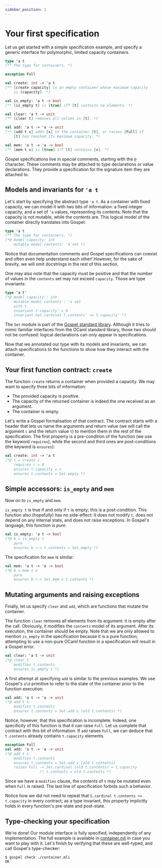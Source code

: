 ```yaml
---
sidebar_position: 2
---
```


# Your first specification

Let us get started with a simple specification example, and specify a generic
interface for polymorphic, limited capacity containers.

<!-- set as invalidSyntax because it is repeated verbatim piece by piece in the
     rest of the document -->
```ocaml invalidSyntax
type 'a t
(** The type for containers. *)

exception Full

val create: int -> 'a t
(** [create capacity] is an empty container whose maximum capacity
    is [capacity]. *)

val is_empty: 'a t -> bool
(** [is_empty t] is [true] iff [t] contains no elements. *)

val clear: 'a t -> unit
(** [clear t] removes all values in [t]. *)

val add: 'a t -> 'a -> unit
(** [add t x] adds [x] to the container [t], or raises [Full] if
    [t] has reached its maximum capacity. *)

val mem: 'a t -> 'a -> bool
(** [mem t x] is [true] iff [t] contains [x]. *)
```

Gospel specifications live in special comments, starting with the `@` character.
These comments may be attached to type declarations or value declarations. They
provide a specification for the signature item they are attached to.

## Models and invariants for `'a t`

Let's start by specifying the abstract type `'a t`. As a container with fixed
capacity, we can model it with two bits of information: a fixed integer
capacity, and a set of `'a` values, representing its contents. Note that the
capacity is not mutable, while the contents are. This logical model of
the container directly translates into Gospel:

```ocaml
type 'a t
(** The type for containers. *)
(*@ model capacity: int
    mutable model contents: 'a set *)
```

Notice that documentation comments and Gospel specifications can coexist and
often even help understand each other! However, for the sake of brevity, we will
omit docstrings in the rest of this section.

One may also note that the capacity must be positive and that the number of values
in the `contents` set may not exceed `capacity`. Those are type invariants:

```ocaml
type 'a t'
(*@ model capacity': int
    mutable model contents': 'a set
    with t
    invariant t.capacity' > 0
    invariant Set.cardinal t.contents' <= t.capacity' *)
```

The `Set` module is part of the [Gospel standard library](../stdlib). Although it
tries to mimic familiar interfaces from the OCaml standard library, those two
should not be confused: logical declarations can only appear in specifications.

Now that we annotated our type with its models and invariants, we can attach
specifications to the functions to show how they interact with the container.

## Your first function contract: `create`

The function `create` returns a container when provided a capacity. We may want
to specify three bits of information:

- The provided capacity is positive.
- The capacity of the returned container is indeed the one received as an
  argument.
- The container is empty.

Let's write a Gospel formalisation of that contract. The contract starts with a
header that lets us name the arguments and return value (we will call the
argument `c` and the return value `t`) to mention them in the rest of the
specification. The first property is a pre-condition of the function (we use the
keyword `requires`), while the second and third ones are post-conditions (the
keyword is `ensures`):

```ocaml
val create: int -> 'a t
(*@ t = create c
    requires c > 0
    ensures t.capacity = c
    ensures t.contents = Set.empty *)
```

## Simple accessors: `is_empty` and `mem`

Now on to `is_empty` and `mem`.

`is_empty t` is true if and only if `t` is empty; this is a post-condition. This
function also (hopefully) has no side-effect: it does not modify `t`, does not
depend on any internal state, and does not raise exceptions. In Gospel's
language, this function is *pure*.

```ocaml
val is_empty: 'a t -> bool
(*@ b = is_empty t
    pure
    ensures b <-> t.contents = Set.empty *)
```

The specification for `mem` is similar:

```ocaml
val mem: 'a t -> 'a -> bool
(*@ b = mem t x
    pure
    ensures b <-> Set.mem x t.contents *)
```

## Mutating arguments and raising exceptions

Finally, let us specify `clear` and `add`, which are functions that mutate the
container.

The function `clear` removes all elements from its argument: it is empty after the
call. Obviously, it modifies the `contents` model of its argument. After its
execution, the container should be empty. Note that we are only allowed to
mention `is_empty` in the specification because it is a pure function;
attempting to use a non-pure OCaml function in a specification will result in a
Gospel error.

```ocaml
val clear: 'a t -> unit
(*@ clear t
    modifies t.contents
    ensures is_empty t *)
```

A first attempt at specifying `add` is similar to the previous examples. We use
Gospel's `old` primitive to refer to the state of the container prior to the
function execution:

```ocaml
val add: 'a t -> 'a -> unit
(*@ add t x
    modifies t.contents
    ensures t.contents = Set.add x (old t.contents) *)
```

Notice, however, that this specification is incomplete. Indeed, one specificity
of this function is that it can raise `Full`. Let us complete that contract with
this bit of information. If `add` raises `Full`, we can deduce that `t.contents`
already contains `t.capacity` elements.

```ocaml
exception Full
val add: 'a t -> 'a -> unit
(*@ add t x
    modifies t.contents
    ensures t.contents = Set.add x (old t.contents)
    raises Full -> Set.cardinal (old t.contents) = t.capacity
                /\ t.contents = old t.contents *)
```

Since we have a `modifies` clause, the contents of `t` may be mutated even when
`Full` is raised. The last line of specification forbids such a behavior.

Notice how we did not need to repeat that `S.cardinal t.contents <= t.capacity`
in every contract; as a type invariant, this property implicitly holds in every
function's pre-state and post-state.

## Type-checking your specification

We're done! Our module interface is fully specified, independently of any
implementation. The full example is available in
[container.mli](./container.mli) in case you want to play with it.
Let's finish by verifying that these are well-typed, and call Gospel's
type-checker:

```shell
$ gospel check ./container.mli
OK
```
